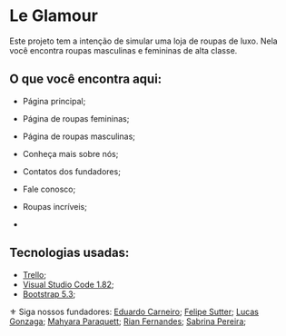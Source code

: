 # Le Glamour
Este projeto tem a intenção de simular uma loja de roupas de luxo. Nela você encontra roupas masculinas e femininas de alta classe.

## O que você encontra aqui:
- Página principal;
- Página de roupas femininas;
- Página de roupas masculinas;
- Conheça mais sobre nós;
- Contatos dos fundadores;
- Fale conosco;
- Roupas incríveis;

- 
## Tecnologias usadas:
- [Trello](https://trello.com/b/qRhzIPh5/projeto-final-database);
- [Visual Studio Code 1.82](https://code.visualstudio.com/download);
- [Bootstrap 5.3](https://getbootstrap.com/);



⚜️ Siga nossos fundadores:
[Eduardo Carneiro](https://github.com/eduardocs90);
[Felipe Sutter](https://github.com/FelipeSutter);
[Lucas Gonzaga](https://github.com/olucasgon);
[Mahyara Paraquett](https://github.com/MahyParaquett);
[Rian Fernandes](https://github.com/Rian-Fernandes);
[Sabrina Pereira](https://github.com/sabrinapereiry);
